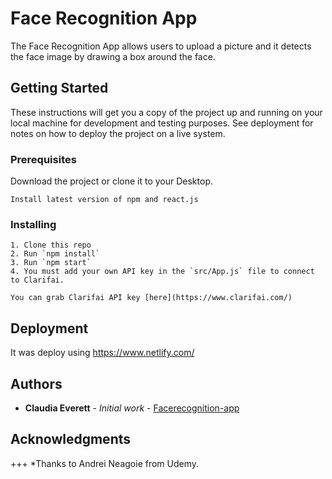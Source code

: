 # Face Recognition App

The Face Recognition App allows users to upload a picture and it detects the face image by drawing a box around the face.

## Getting Started

These instructions will get you a copy of the project up and running on your local machine for development and testing purposes. See deployment for notes on how to deploy the project on a live system.

### Prerequisites

Download the project or clone it to your Desktop. 
```
Install latest version of npm and react.js
```

### Installing

```
1. Clone this repo
2. Run `npm install`
3. Run `npm start`
4. You must add your own API key in the `src/App.js` file to connect to Clarifai.

You can grab Clarifai API key [here](https://www.clarifai.com/)
```

## Deployment

It was deploy using https://www.netlify.com/

## Authors

* **Claudia Everett** - *Initial work* - [Facerecognition-app](https://github.com/claudiabringaseverett/facerecognition-app)

## Acknowledgments
+++
*Thanks to Andrei Neagoie from Udemy.

